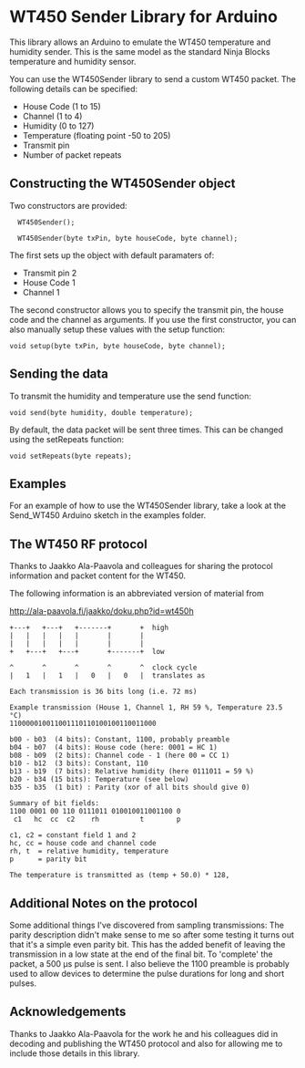 WT450 Sender Library for Arduino
================================

This library allows an Arduino to emulate the WT450 temperature and humidity sender. This is the same model as the standard Ninja Blocks temperature and humidity sensor.

You can use the WT450Sender library to send a custom WT450 packet. The following details can be specified:

- House Code (1 to 15)
- Channel (1 to 4)
- Humidity (0 to 127)
- Temperature (floating point -50 to 205)
- Transmit pin
- Number of packet repeats

Constructing the WT450Sender object
-----------------------------------
Two constructors are provided:

```
  WT450Sender();
```

```
  WT450Sender(byte txPin, byte houseCode, byte channel);
```

The first sets up the object with default paramaters of:

- Transmit pin 2
- House Code 1
- Channel 1

The second constructor allows you to specify the transmit pin, the house code and the channel as arguments. If you use the first constructor, you can also manually setup these values with the setup function: 

```
void setup(byte txPin, byte houseCode, byte channel);
```

Sending the data
----------------
To transmit the humidity and temperature use the send function:

```
void send(byte humidity, double temperature);
```

By default, the data packet will be sent three times. This can be changed using the setRepeats function:

```
void setRepeats(byte repeats);
```
Examples
--------
For an example of how to use the WT450Sender library, take a look at the Send_WT450 Arduino sketch in the examples folder.


The WT450 RF protocol
---------------

Thanks to Jaakko Ala-Paavola and colleagues for sharing the protocol information and packet content for the WT450.

The following information is an abbreviated version of material from 

http://ala-paavola.fi/jaakko/doku.php?id=wt450h

```
+---+   +---+   +-------+       +  high
|   |   |   |   |       |       |
|   |   |   |   |       |       |
+   +---+   +---+       +-------+  low

^       ^       ^       ^       ^  clock cycle
|   1   |   1   |   0   |   0   |  translates as

Each transmission is 36 bits long (i.e. 72 ms)

Example transmission (House 1, Channel 1, RH 59 %, Temperature 23.5 °C)
110000010011001110110100100110011000

b00 - b03  (4 bits): Constant, 1100, probably preamble
b04 - b07  (4 bits): House code (here: 0001 = HC 1)
b08 - b09  (2 bits): Channel code - 1 (here 00 = CC 1)
b10 - b12  (3 bits): Constant, 110
b13 - b19  (7 bits): Relative humidity (here 0111011 = 59 %)
b20 - b34 (15 bits): Temperature (see below)
b35 - b35  (1 bit) : Parity (xor of all bits should give 0)

Summary of bit fields:
1100 0001 00 110 0111011 010010011001100 0
 c1   hc  cc  c2    rh          t        p

c1, c2 = constant field 1 and 2
hc, cc = house code and channel code
rh, t  = relative humidity, temperature
p      = parity bit

The temperature is transmitted as (temp + 50.0) * 128,
```

Additional Notes on the protocol
--------------------------------
Some additional things I've discovered from sampling transmissions:
The parity description didn't make sense to me so after some testing it turns out that it's a simple even parity bit. This has the added benefit of leaving the transmission in a low state at the end of the final bit. To 'complete' the packet, a 500 μs pulse is sent. I also believe the 1100 preamble is probably used to allow devices to determine the pulse durations for long and short pulses.


Acknowledgements
----------------
Thanks to Jaakko Ala-Paavola for the work he and his colleagues did in decoding and publishing the WT450 protocol and also for allowing me to include those details in this library.
